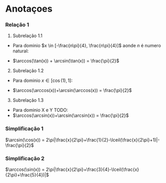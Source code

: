 # Anotaçoes

### Relação 1
1.  Subrelação 1.1
 - Para dominio $x \in [-\frac{n\pi}{4}, \frac{n\pi}{4}]$ aonde $n$ é numero natural:
 
 - $\arccos(\tan(x)) + \arcsin(\tan(x)) = \frac{\pi}{2}$

2.  Subrelação 1.2
 - Para dominio $x \in [\cos(1), 1]$:

 - $\arccos(\arccos(x))+\arcsin(\arccos(x)) = \frac{\pi}{2}$

3.  Subrelação 1.3
 - Para dominio X e Y TODO:
 - $\arccos(\arcsin(x))+\arcsin(\arcsin(x)) = \frac{\pi}{2}$

### Simplificação 1
$\arcsin(\cos(x)) = 2\pi|\frac{x}{2\pi}+\frac{1}{2}-\lceil(\frac{x}{2\pi}+1)|-\frac{\pi}{2}$

### Simplificação 2
$\arccos(\sin(x)) = 2\pi|\frac{x}{2\pi}+\frac{3}{4}-\lceil(\frac{x}{2\pi}+\frac{5}{4})|$




